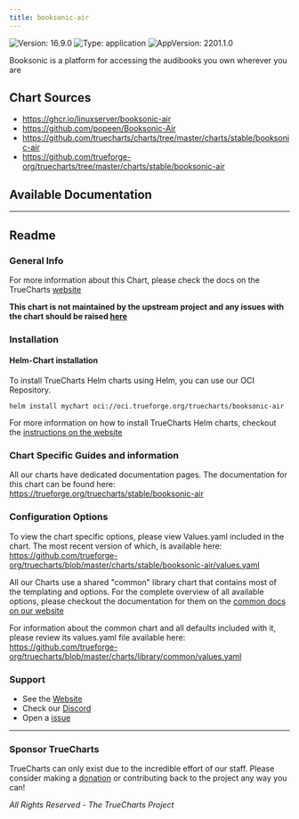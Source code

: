 ```yaml
---
title: booksonic-air
---
```


![Version: 16.9.0](https://img.shields.io/badge/Version-16.9.0-informational?style=flat-square) ![Type: application](https://img.shields.io/badge/Type-application-informational?style=flat-square) ![AppVersion: 2201.1.0](https://img.shields.io/badge/AppVersion-2201.1.0-informational?style=flat-square)

Booksonic is a platform for accessing the audibooks you own wherever you are

## Chart Sources

- https://ghcr.io/linuxserver/booksonic-air
- https://github.com/popeen/Booksonic-Air
- https://github.com/truecharts/charts/tree/master/charts/stable/booksonic-air
- https://github.com/trueforge-org/truecharts/tree/master/charts/stable/booksonic-air

## Available Documentation



---

## Readme


### General Info

For more information about this Chart, please check the docs on the TrueCharts [website](https://trueforge.org/truecharts/stable/booksonic-air)

**This chart is not maintained by the upstream project and any issues with the chart should be raised [here](https://github.com/trueforge-org/truecharts/issues/new/choose)**

### Installation

#### Helm-Chart installation

To install TrueCharts Helm charts using Helm, you can use our OCI Repository.

`helm install mychart oci://oci.trueforge.org/truecharts/booksonic-air`

For more information on how to install TrueCharts Helm charts, checkout the [instructions on the website](https://trueforge.org/guides/)

### Chart Specific Guides and information

All our charts have dedicated documentation pages.
The documentation for this chart can be found here:
https://trueforge.org/truecharts/stable/booksonic-air

### Configuration Options

To view the chart specific options, please view Values.yaml included in the chart.
The most recent version of which, is available here: https://github.com/trueforge-org/truecharts/blob/master/charts/stable/booksonic-air/values.yaml

All our Charts use a shared "common" library chart that contains most of the templating and options.
For the complete overview of all available options, please checkout the documentation for them on the [common docs on our website](https://trueforge.org/truecharts-common/)

For information about the common chart and all defaults included with it, please review its values.yaml file available here: https://github.com/trueforge-org/truecharts/blob/master/charts/library/common/values.yaml

### Support

- See the [Website](https://truecharts.org)
- Check our [Discord](https://discord.gg/tVsPTHWTtr)
- Open a [issue](https://github.com/trueforge-org/truecharts/issues/new/choose)

---

### Sponsor TrueCharts

TrueCharts can only exist due to the incredible effort of our staff.
Please consider making a [donation](https://trueforge.org/general/sponsor/) or contributing back to the project any way you can!

_All Rights Reserved - The TrueCharts Project_
